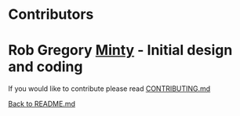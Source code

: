 # Contributors

# Rob Gregory [Minty](MintyMods@users.noreply.github.com) - Initial design and coding
If you would like to contribute please read [CONTRIBUTING.md](https://github.com/MintyMods/MintySS/CONTRIBUTING.md)

[Back to README.md](../README.md)